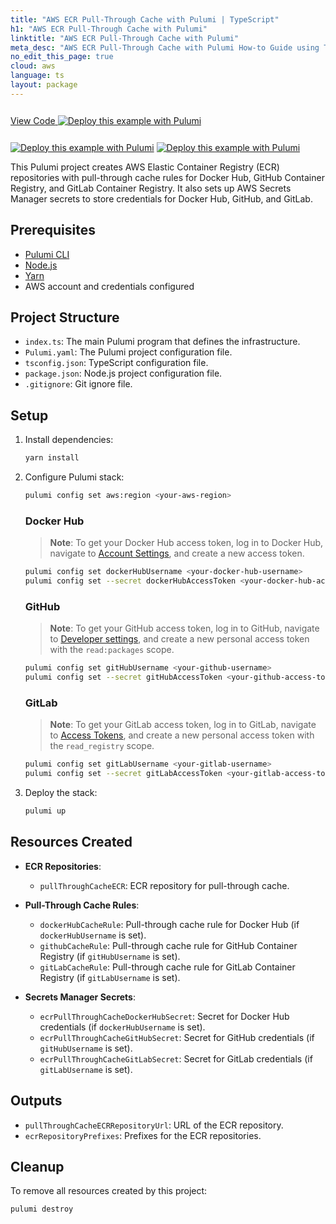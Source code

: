 ```yaml
---
title: "AWS ECR Pull-Through Cache with Pulumi | TypeScript"
h1: "AWS ECR Pull-Through Cache with Pulumi"
linktitle: "AWS ECR Pull-Through Cache with Pulumi"
meta_desc: "AWS ECR Pull-Through Cache with Pulumi How-to Guide using TypeScript"
no_edit_this_page: true
cloud: aws
language: ts
layout: package
---
```


<!-- WARNING: this page was generated by a tool. Do not edit it by hand. -->
<!-- To change it, please see https://github.com/pulumi/registry/tree/master/tools/mktutorial. -->

<p class="mb-4 inline-flex items-center">
    <a class="rounded-md font-display text-lg text-white bg-white border-2 border-blue-600 px-3 mr-2 whitespace-no-wrap hover:text-white" style="height: 45px; line-height: 41px;" href="https://github.com/pulumi/examples/tree/master/aws-ts-ecr-cache" target="_blank">
        <span class="flex items-center">
            <i class="fab fa-github pr-1.5"></i>
            <span>View Code</span>
        </span>
    </a>
    <a href="https://app.pulumi.com/new?template=https://github.com/pulumi/examples/blob/master/aws-ts-ecr-cache/README.md" target="_blank">
        <img src="https://get.pulumi.com/new/button.svg" alt="Deploy this example with Pulumi">
    </a>
</p>


[![Deploy this example with Pulumi](https://www.pulumi.com/images/deploy-with-pulumi/dark.svg)](https://app.pulumi.com/new?template=https://github.com/pulumi/examples/blob/master/aws-ts-ecr-cache/README.md#gh-light-mode-only)
[![Deploy this example with Pulumi](https://get.pulumi.com/new/button-light.svg)](https://app.pulumi.com/new?template=https://github.com/pulumi/examples/blob/master/aws-ts-ecr-cache/README.md#gh-dark-mode-only)

This Pulumi project creates AWS Elastic Container Registry (ECR) repositories with pull-through cache rules for Docker Hub, GitHub Container Registry, and GitLab Container Registry. It also sets up AWS Secrets Manager secrets to store credentials for Docker Hub, GitHub, and GitLab.

## Prerequisites

- [Pulumi CLI](https://www.pulumi.com/docs/get-started/install/)
- [Node.js](https://nodejs.org/)
- [Yarn](https://yarnpkg.com/)
- AWS account and credentials configured

## Project Structure

- `index.ts`: The main Pulumi program that defines the infrastructure.
- `Pulumi.yaml`: The Pulumi project configuration file.
- `tsconfig.json`: TypeScript configuration file.
- `package.json`: Node.js project configuration file.
- `.gitignore`: Git ignore file.

## Setup

1. Install dependencies:

    ```sh
    yarn install
    ```

2. Configure Pulumi stack:

    ```sh
    pulumi config set aws:region <your-aws-region>
    ```

   ### Docker Hub

    > **Note**: To get your Docker Hub access token, log in to Docker Hub, navigate to [Account Settings](https://hub.docker.com/settings/security), and create a new access token.

    ```sh
    pulumi config set dockerHubUsername <your-docker-hub-username>
    pulumi config set --secret dockerHubAccessToken <your-docker-hub-access-token>
    ```

   ### GitHub

    > **Note**: To get your GitHub access token, log in to GitHub, navigate to [Developer settings](https://github.com/settings/tokens), and create a new personal access token with the `read:packages` scope.

    ```sh
    pulumi config set gitHubUsername <your-github-username>
    pulumi config set --secret gitHubAccessToken <your-github-access-token>
    ```

   ### GitLab

    > **Note**: To get your GitLab access token, log in to GitLab, navigate to [Access Tokens](https://gitlab.com/-/profile/personal_access_tokens), and create a new personal access token with the `read_registry` scope.

    ```sh
    pulumi config set gitLabUsername <your-gitlab-username>
    pulumi config set --secret gitLabAccessToken <your-gitlab-access-token>
    ```

3. Deploy the stack:

    ```sh
    pulumi up
    ```

## Resources Created

- **ECR Repositories**:
  - `pullThroughCacheECR`: ECR repository for pull-through cache.
  
- **Pull-Through Cache Rules**:
  - `dockerHubCacheRule`: Pull-through cache rule for Docker Hub (if `dockerHubUsername` is set).
  - `githubCacheRule`: Pull-through cache rule for GitHub Container Registry (if `gitHubUsername` is set).
  - `gitLabCacheRule`: Pull-through cache rule for GitLab Container Registry (if `gitLabUsername` is set).

- **Secrets Manager Secrets**:
  - `ecrPullThroughCacheDockerHubSecret`: Secret for Docker Hub credentials (if `dockerHubUsername` is set).
  - `ecrPullThroughCacheGitHubSecret`: Secret for GitHub credentials (if `gitHubUsername` is set).
  - `ecrPullThroughCacheGitLabSecret`: Secret for GitLab credentials (if `gitLabUsername` is set).

## Outputs

- `pullThroughCacheECRRepositoryUrl`: URL of the ECR repository.
- `ecrRepositoryPrefixes`: Prefixes for the ECR repositories.

## Cleanup

To remove all resources created by this project:

```sh
pulumi destroy
```

